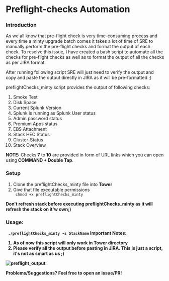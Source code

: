 # Preflight-checks Automation
<h3> Introduction </h3>
<p>As we all know that pre-flight check is very time-consuming process and every time a minty upgrade batch comes it takes a lot of time of SRE to manually perform the pre-flight checks and format the output of each check. To resolve this issue, I have created a bash script to automate all the checks for pre-flight checks as well as to format the output of all the checks as per JIRA format.

After running following script SRE will just need to verify the output and copy and paste the output directly in JIRA as it will be pre-formatted ;) 

preflightChecks_minty script provides the output of following checks:
<ol type="1">
  <li>Smoke Test</li>
  <li>Disk Space</li>
  <li>Current Splunk Version</li>
  <li>Splunk is running as Splunk User status</li>
  <li>Admin password status</li>
  <li>Premium Apps status</li>
  <li>EBS Attachment</li>
  <li>Stack HEC Status</li>
  <li>Cluster-Status</li>
  <li>Stack Overview</li>
</ol>

<strong>NOTE:</strong> Checks<strong> 7</strong> to<strong> 10</strong> are provided in form of URL links which you can open using<strong> COMMAND + Double Tap</strong>.
</p>
<h3> Setup </h3>
<ol>
  <li>Clone the preflightChecks_minty file into <b>Tower</b></li>
  <li>Give that file executable permissions</li>
  <code> chmod +x preflightChecks_minty</code>
</ol>
<Strong>Don't refresh stack before executing preflightChecks_minty as it will refresh the stack on it'w own;)<strong>
<p>
<h3> Usage: </h3> 
  <code> ./preflightChecks_minty -s StackName</code>
<strong>Important Notes:</strong> 
<ol>
<li>As of now this script will only work in Tower directory
<li>Please verify all the output before pasting in JIRA. This is just a script, it's not as smart as us ;) 
 </ol>
</p>

![preflight_output](https://user-images.githubusercontent.com/39366638/45172782-fa6f5580-b223-11e8-8999-ba0b1b5d7f16.gif)

Problems/Suggestions? Feel free to open an issue/PR!
